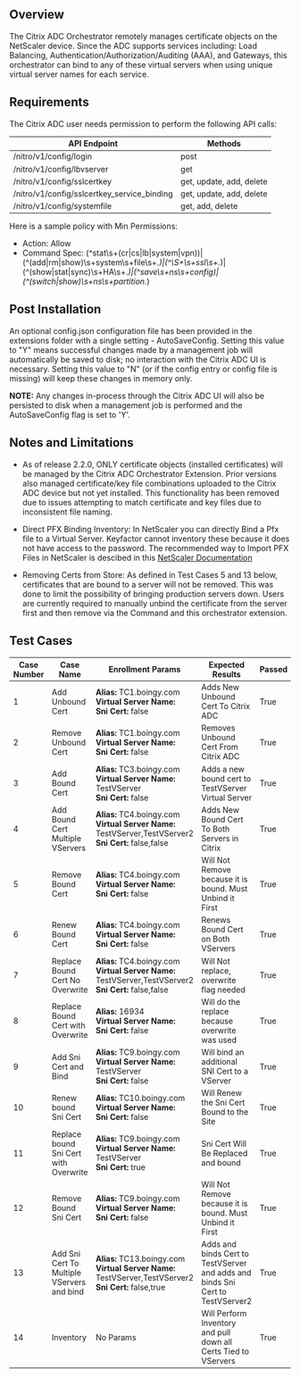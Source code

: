 ## Overview

The Citrix ADC Orchestrator remotely manages certificate objects on the NetScaler device.  Since the ADC supports services including: 
Load Balancing, Authentication/Authorization/Auditing (AAA), and Gateways, this orchestrator can bind to any of these virtual servers when using unique virtual server names for each service.

## Requirements

The Citrix ADC user needs permission to perform the following API calls:

API Endpoint|Methods
---|---
/nitro/v1/config/login|post
/nitro/v1/config/lbvserver| get
/nitro/v1/config/sslcertkey| get, update, add, delete
/nitro/v1/config/sslcertkey_service_binding| get, update, add, delete
/nitro/v1/config/systemfile| get, add, delete

Here is a sample policy with Min Permissions:
* Action: 
Allow
* Command Spec: 
(^stat\s+(cr|cs|lb|system|vpn))|(^(add|rm|show)\s+system\s+file\s+.*)|(^\S+\s+ssl\s+.*)|(^(show|stat|sync)\s+HA\s+.*)|(^save\s+ns\s+config)|(^(switch|show)\s+ns\s+partition.*)

## Post Installation

An optional config.json configuration file has been provided in the extensions folder with a single setting - AutoSaveConfig.  Setting this value to "Y" means successful changes made by a management job will automatically be saved to disk; no interaction with the Citrix ADC UI is necessary.  Setting this value to "N" (or if the config entry or config file is missing) will keep these changes in memory only.

**NOTE:** Any changes in-process through the Citrix ADC UI will also be persisted to disk when a management job is performed and the AutoSaveConfig flag is set to 'Y'. 

## Notes and Limitations

* As of release 2.2.0, ONLY certificate objects (installed certificates) will be managed by the Citrix ADC Orchestrator Extension.  Prior versions also managed certificate/key file combinations uploaded to the Citrix ADC device but not yet installed.  This functionality has been removed due to issues attempting to match certificate and key files due to inconsistent file naming.

* Direct PFX Binding Inventory: In NetScaler you can directly Bind a Pfx file to a Virtual Server.  Keyfactor cannot inventory these because it does not have access to the password.  The recommended way to Import PFX Files in NetScaler is descibed in this [NetScaler Documentation](https://docs.netscaler.com/en-us/citrix-adc/12-1/ssl/ssl-certificates/export-existing-certs-keys.html#convert-ssl-certificates-for-import-or-export)

* Removing Certs from Store: As defined in Test Cases 5 and 13 below, certificates that are bound to a server will not be removed.  This was done to limit the possibility of bringing production servers down.  Users are currently required to manually unbind the certificate from the server first and then remove via the Command and this orchestrator extension.

## Test Cases

Case Number|Case Name|Enrollment Params|Expected Results|Passed|Screenshot
----|------------------------|------------------------------------|--------------|----------------|-------------------------
1	|Add Unbound Cert|**Alias:** TC1.boingy.com<br/>**Virtual Server Name:**<br/>**Sni Cert:** false|Adds New Unbound Cert To Citrix ADC|True|![](Images/TC1.gif)
2	|Remove Unbound Cert|**Alias:** TC1.boingy.com<br/>**Virtual Server Name:**<br/>**Sni Cert:** false|Removes Unbound Cert From Citrix ADC|True|![](Images/TC2.gif)
3	|Add Bound Cert|**Alias:** TC3.boingy.com<br/>**Virtual Server Name:** TestVServer<br/>**Sni Cert:** false|Adds a new bound cert to TestVServer Virtual Server|True|![](Images/TC3.gif)
4	|Add Bound Cert Multiple VServers|**Alias:** TC4.boingy.com<br/>**Virtual Server Name:** TestVServer,TestVServer2<br/>**Sni Cert:** false,false|Adds New Bound Cert To Both Servers in Citrix|True|![](Images/TC4.gif)
5	|Remove Bound Cert|**Alias:** TC4.boingy.com<br/>**Virtual Server Name:**<br/>**Sni Cert:** false|Will Not Remove because it is bound.  Must Unbind it First|True|![](Images/TC5.gif)
6	|Renew Bound Cert|**Alias:** TC4.boingy.com<br/>**Virtual Server Name:**<br/>**Sni Cert:** false|Renews Bound Cert on Both VServers|True|![](Images/TC6.gif)
7	|Replace Bound Cert No Overwrite |**Alias:** TC4.boingy.com<br/>**Virtual Server Name:** TestVServer,TestVServer2<br/>**Sni Cert:** false,false|Will Not replace, overwrite flag needed|True|![](Images/TC7.gif)
8	|Replace Bound Cert with Overwrite|**Alias:** 16934<br/>**Virtual Server Name:**<br/>**Sni Cert:** false|Will do the replace because overwrite was used|True|![](Images/TC8.gif)
9	|Add Sni Cert and Bind|**Alias:** TC9.boingy.com<br/>**Virtual Server Name:** TestVServer<br/>**Sni Cert:** false|Will bind an additional SNI Cert to a VServer|True|![](Images/TC9.gif)
10	|Renew bound Sni Cert|**Alias:** TC10.boingy.com<br/>**Virtual Server Name:**<br/>**Sni Cert:** false|Will Renew the Sni Cert Bound to the Site|True|![](Images/TC10.gif)
11	|Replace bound Sni Cert with Overwrite|**Alias:** TC9.boingy.com<br/>**Virtual Server Name:** TestVServer<br/>**Sni Cert:** true|Sni Cert Will Be Replaced and bound|True|![](Images/TC11.gif)
12	|Remove Bound Sni Cert|**Alias:** TC9.boingy.com<br/>**Virtual Server Name:**<br/>**Sni Cert:** false|Will Not Remove because it is bound.  Must Unbind it First|True|![](Images/TC12.gif)
13	|Add Sni Cert To Multiple VServers and bind|**Alias:** TC13.boingy.com<br/>**Virtual Server Name:** TestVServer,TestVServer2<br/>**Sni Cert:** false,true|Adds and binds Cert to TestVServer and adds and binds Sni Cert to TestVServer2|True|![](Images/TC13.gif)
14	|Inventory |No Params|Will Perform Inventory and pull down all Certs Tied to VServers|True|![](Images/TC14.gif)
